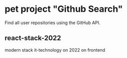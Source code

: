 # pet project "Github Search"

Find all user repositories using the GitHub API.

## react-stack-2022
modern stack it-technology on 2022 on frontend
